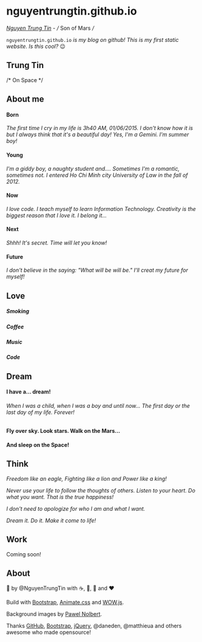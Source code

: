 # nguyentrungtin.github.io

*[Nguyen Trung Tin](http://nguyentrungtin.github.io/) - /* Son of Mars */*

`nguyentrungtin.github.io` *is my blog on github!
This is my first static website. Is this cool?* :wink:

## Trung Tin
/* On Space */

## About me
#### Born
*The first time I cry in my life is 3h40 AM, 01/06/2015. I don't know how it is but I always think that it's a beautiful day! Yes, I'm a Gemini. I'm summer boy!*
#### Young
*I'm a giddy boy, a naughty student and.... Sometimes I'm a romantic, sometimes not. I entered Ho Chi Minh city University of Law in the fall of 2012.*
#### Now
*I love code. I teach myself to learn Information Technology. Creativity is the biggest reason that I love it. I belong it...*
#### Next
*Shhh! It's secret. Time will let you know!*
#### Future
*I don't believe in the saying: "What will be will be." I'll creat my future for myself!*
## Love
##### Smoking
##### Coffee
##### Music
##### Code
## Dream
#### I have a... dream!
######  *When I was a child, when I was a boy and until now... The first day or the last day of my life. Forever!*
#### Fly over sky. Look stars. Walk on the Mars...
#### And sleep on the Space!
## Think
*Freedom like an eagle, Fighting like a lion and Power like a king!*

*Never use your life to follow the thoughts of others. Listen to your heart. Do what you want. That is the true happiness!*

*I don't need to apologize for who I am and what I want.*

*Dream it. Do it. Make it come to life!*
## Work
Coming soon!
## About
:rocket: by @NguyenTrungTin with :coffee:, :smoking:, :musical_note: and :heart:

Build with [Bootstrap](http://getbootstrap.com/), [Animate.css](https://github.com/daneden/animate.css) and [WOW.js](http://mynameismatthieu.com/WOW/).

Background images by [Pawel Nolbert](http://www.nolbert.com/).

Thanks [GitHub](https://github.com/), [Bootstrap](http://getbootstrap.com/), [jQuery](http://jquery.com/), @daneden, @matthieua and others awesome who made opensource!
